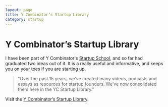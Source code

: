 ```yaml
---
layout: page
title: Y Combinator’s Startup Library
category: startup
---
```


# Y Combinator’s Startup Library

I have been part of Y Combinator's [Startup School](https://www.startupschool.org/), and so far had graduated two ideas out of it. It is a really useful and informative, and keeps you on your toes if you are starting up.

> "Over the past 15 years, we’ve created many videos, podcasts and essays as resources for startup founders. We’ve now consolidated them here in the YC Startup Library."

Visit the [Y Combinator’s Startup Library](https://www.ycombinator.com/library).

